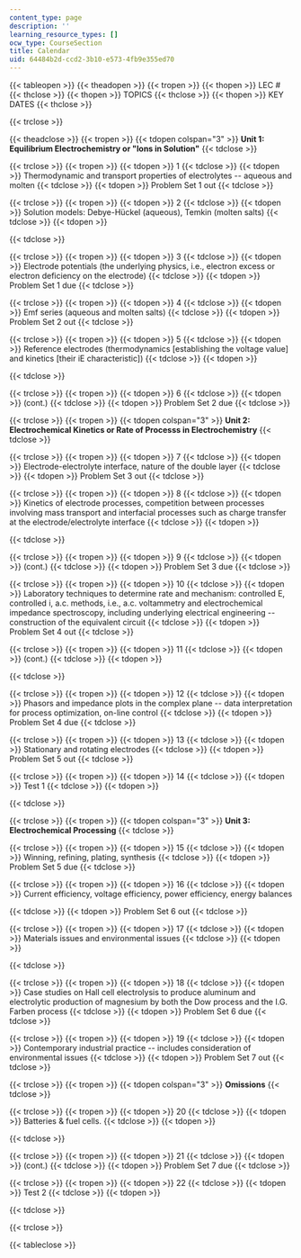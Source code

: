 ```yaml
---
content_type: page
description: ''
learning_resource_types: []
ocw_type: CourseSection
title: Calendar
uid: 64484b2d-ccd2-3b10-e573-4fb9e355ed70
---
```


{{< tableopen >}}
{{< theadopen >}}
{{< tropen >}}
{{< thopen >}}
LEC #
{{< thclose >}}
{{< thopen >}}
TOPICS
{{< thclose >}}
{{< thopen >}}
KEY DATES
{{< thclose >}}

{{< trclose >}}

{{< theadclose >}}
{{< tropen >}}
{{< tdopen colspan="3" >}}
**Unit 1: Equilibrium Electrochemistry or "Ions in Solution"**
{{< tdclose >}}

{{< trclose >}}
{{< tropen >}}
{{< tdopen >}}
1
{{< tdclose >}}
{{< tdopen >}}
Thermodynamic and transport properties of electrolytes -- aqueous and molten
{{< tdclose >}}
{{< tdopen >}}
Problem Set 1 out
{{< tdclose >}}

{{< trclose >}}
{{< tropen >}}
{{< tdopen >}}
2
{{< tdclose >}}
{{< tdopen >}}
Solution models: Debye-Hückel (aqueous), Temkin (molten salts)
{{< tdclose >}}
{{< tdopen >}}

{{< tdclose >}}

{{< trclose >}}
{{< tropen >}}
{{< tdopen >}}
3
{{< tdclose >}}
{{< tdopen >}}
Electrode potentials (the underlying physics, i.e., electron excess or electron deficiency on the electrode)
{{< tdclose >}}
{{< tdopen >}}
Problem Set 1 due
{{< tdclose >}}

{{< trclose >}}
{{< tropen >}}
{{< tdopen >}}
4
{{< tdclose >}}
{{< tdopen >}}
Emf series (aqueous and molten salts)
{{< tdclose >}}
{{< tdopen >}}
Problem Set 2 out
{{< tdclose >}}

{{< trclose >}}
{{< tropen >}}
{{< tdopen >}}
5
{{< tdclose >}}
{{< tdopen >}}
Reference electrodes (thermodynamics \[establishing the voltage value\] and kinetics \[their iE characteristic\])
{{< tdclose >}}
{{< tdopen >}}

{{< tdclose >}}

{{< trclose >}}
{{< tropen >}}
{{< tdopen >}}
6
{{< tdclose >}}
{{< tdopen >}}
(cont.)
{{< tdclose >}}
{{< tdopen >}}
Problem Set 2 due
{{< tdclose >}}

{{< trclose >}}
{{< tropen >}}
{{< tdopen colspan="3" >}}
**Unit 2: Electrochemical Kinetics or Rate of Processs in Electrochemistry**
{{< tdclose >}}

{{< trclose >}}
{{< tropen >}}
{{< tdopen >}}
7
{{< tdclose >}}
{{< tdopen >}}
Electrode-electrolyte interface, nature of the double layer
{{< tdclose >}}
{{< tdopen >}}
Problem Set 3 out
{{< tdclose >}}

{{< trclose >}}
{{< tropen >}}
{{< tdopen >}}
8
{{< tdclose >}}
{{< tdopen >}}
Kinetics of electrode processes, competition between processes involving mass transport and interfacial processes such as charge transfer at the electrode/electrolyte interface
{{< tdclose >}}
{{< tdopen >}}

{{< tdclose >}}

{{< trclose >}}
{{< tropen >}}
{{< tdopen >}}
9
{{< tdclose >}}
{{< tdopen >}}
(cont.)
{{< tdclose >}}
{{< tdopen >}}
Problem Set 3 due
{{< tdclose >}}

{{< trclose >}}
{{< tropen >}}
{{< tdopen >}}
10
{{< tdclose >}}
{{< tdopen >}}
Laboratory techniques to determine rate and mechanism: controlled E, controlled i, a.c. methods, i.e., a.c. voltammetry and electrochemical impedance spectroscopy, including underlying electrical engineering -- construction of the equivalent circuit
{{< tdclose >}}
{{< tdopen >}}
Problem Set 4 out
{{< tdclose >}}

{{< trclose >}}
{{< tropen >}}
{{< tdopen >}}
11
{{< tdclose >}}
{{< tdopen >}}
(cont.)
{{< tdclose >}}
{{< tdopen >}}

{{< tdclose >}}

{{< trclose >}}
{{< tropen >}}
{{< tdopen >}}
12
{{< tdclose >}}
{{< tdopen >}}
Phasors and impedance plots in the complex plane -- data interpretation for process optimization, on-line control
{{< tdclose >}}
{{< tdopen >}}
Problem Set 4 due
{{< tdclose >}}

{{< trclose >}}
{{< tropen >}}
{{< tdopen >}}
13
{{< tdclose >}}
{{< tdopen >}}
Stationary and rotating electrodes
{{< tdclose >}}
{{< tdopen >}}
Problem Set 5 out
{{< tdclose >}}

{{< trclose >}}
{{< tropen >}}
{{< tdopen >}}
14
{{< tdclose >}}
{{< tdopen >}}
Test 1
{{< tdclose >}}
{{< tdopen >}}

{{< tdclose >}}

{{< trclose >}}
{{< tropen >}}
{{< tdopen colspan="3" >}}
**Unit 3: Electrochemical Processing**
{{< tdclose >}}

{{< trclose >}}
{{< tropen >}}
{{< tdopen >}}
15
{{< tdclose >}}
{{< tdopen >}}
Winning, refining, plating, synthesis
{{< tdclose >}}
{{< tdopen >}}
Problem Set 5 due
{{< tdclose >}}

{{< trclose >}}
{{< tropen >}}
{{< tdopen >}}
16
{{< tdclose >}}
{{< tdopen >}}
Current efficiency, voltage efficiency, power efficiency, energy balances  

{{< tdclose >}}
{{< tdopen >}}
Problem Set 6 out
{{< tdclose >}}

{{< trclose >}}
{{< tropen >}}
{{< tdopen >}}
17
{{< tdclose >}}
{{< tdopen >}}
Materials issues and environmental issues
{{< tdclose >}}
{{< tdopen >}}

{{< tdclose >}}

{{< trclose >}}
{{< tropen >}}
{{< tdopen >}}
18
{{< tdclose >}}
{{< tdopen >}}
Case studies on Hall cell electrolysis to produce aluminum and electrolytic production of magnesium by both the Dow process and the I.G. Farben process
{{< tdclose >}}
{{< tdopen >}}
Problem Set 6 due
{{< tdclose >}}

{{< trclose >}}
{{< tropen >}}
{{< tdopen >}}
19
{{< tdclose >}}
{{< tdopen >}}
Contemporary industrial practice -- includes consideration of environmental issues
{{< tdclose >}}
{{< tdopen >}}
Problem Set 7 out
{{< tdclose >}}

{{< trclose >}}
{{< tropen >}}
{{< tdopen colspan="3" >}}
**Omissions**
{{< tdclose >}}

{{< trclose >}}
{{< tropen >}}
{{< tdopen >}}
20
{{< tdclose >}}
{{< tdopen >}}
Batteries & fuel cells.
{{< tdclose >}}
{{< tdopen >}}

{{< tdclose >}}

{{< trclose >}}
{{< tropen >}}
{{< tdopen >}}
21
{{< tdclose >}}
{{< tdopen >}}
(cont.)
{{< tdclose >}}
{{< tdopen >}}
Problem Set 7 due
{{< tdclose >}}

{{< trclose >}}
{{< tropen >}}
{{< tdopen >}}
22
{{< tdclose >}}
{{< tdopen >}}
Test 2
{{< tdclose >}}
{{< tdopen >}}

{{< tdclose >}}

{{< trclose >}}

{{< tableclose >}}